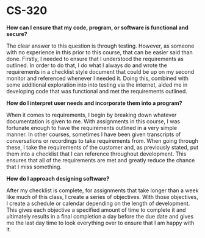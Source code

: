 # CS-320

**How can I ensure that my code, program, or software is functional and secure?**

The clear answer to this question is through testing. However, as someone with no experience in this prior to this course, that can be easier said than done. Firstly, I needed to ensure that I understood the requirements as outlined. In order to do that, I do what I always do and wrote the requirements in a checklist style document that could be up on my second monitor and referenced whenever I needed it. Doing this, combined with some additional exploration into into testing via the internet, aided me in developing code that was functional and met the requirements outlined. 

**How do I interpret user needs and incorporate them into a program?**

When it comes to requirements, I begin by breaking down whatever documentation is given to me. With assignments in this course, I was fortunate enough to have the requirements outlined in a very simple manner. In other courses, sometimes I have been given transcripts of conversations or recordings to take requirements from. When going through these, I take the requirements of the customer and, as previously stated, put them into a checklist that I can reference throughout development. This ensures that all of the requirements are met and greatly reduce the chance that I miss something. 

**How do I approach designing software?**

After my checklist is complete, for assignments that take longer than a week like much of this class, I create a series of objectives. With those objectives, I create a schedule or calendar depending on the length of development. This gives each objective a specified amount of time to complete it and ultimately results in a final completion a day before the due date and gives me the last day time to look everything over to ensure that I am happy with it. 
